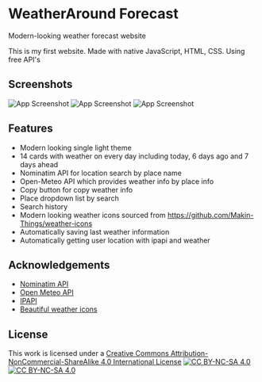 # WeatherAround Forecast
Modern-looking weather forecast website

This is my first website. Made with native JavaScript, HTML, CSS. Using free API's

## Screenshots
![App Screenshot](https://i.ibb.co/4g17pfj/image.png)
![App Screenshot](https://i.ibb.co/Jk5JB7P/image.png)
![App Screenshot](https://i.ibb.co/b7M0QDh/image.png)

## Features

- Modern looking single light theme
- 14 cards with weather on every day including today, 6 days ago and 7 days ahead
- Nominatim API for location search by place name
- Open-Meteo API which provides weather info by place info
- Copy button for copy weather info
- Place dropdown list by search
- Search history
- Modern looking weather icons sourced from https://github.com/Makin-Things/weather-icons
- Automatically saving last weather information
- Automatically getting user location with ipapi and weather

## Acknowledgements

 - [Nominatim API](https://nominatim.org/)
 - [Open Meteo API](https://open-meteo.com/)
 - [IPAPI](https://ipapi.co/)
 - [Beautiful weather icons](https://github.com/Makin-Things/weather-icons)



## License

This work is licensed under a
[Creative Commons Attribution-NonCommercial-ShareAlike 4.0 International License][cc-by-nc-sa]
[![CC BY-NC-SA 4.0][cc-by-nc-sa-shield]][cc-by-nc-sa]
[![CC BY-NC-SA 4.0][cc-by-nc-sa-image]][cc-by-nc-sa]

[cc-by-nc-sa]: http://creativecommons.org/licenses/by-nc-sa/4.0/
[cc-by-nc-sa-image]: https://licensebuttons.net/l/by-nc-sa/4.0/88x31.png
[cc-by-nc-sa-shield]: https://img.shields.io/badge/License-CC%20BY--NC--SA%204.0-lightgrey.svg
